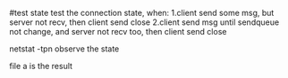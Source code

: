 
#test state 
test the connection state, when:
1.client send some msg, but server not recv, then client send close
2.client send msg until sendqueue not change, and server not recv too, then client send close

netstat -tpn 
observe the state

file a is the result

